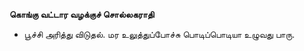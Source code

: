 **கொங்கு வட்டார வழக்குச் சொல்லகராதி**
- பூச்சி அரித்து விடுதல். மர உலுத்துப்போச்சு பொடிப்பொடியா உழுவது பாரு.

